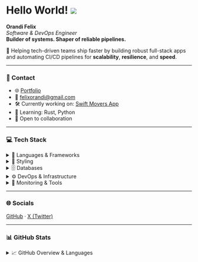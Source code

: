 # Hello World! ![](https://user-images.githubusercontent.com/18350557/176309783-0785949b-9127-417c-8b55-ab5a4333674e.gif)

**Orandi Felix**  
*Software & DevOps Engineer*  
**Builder of systems. Shaper of reliable pipelines.**

🚀 Helping tech-driven teams ship faster by building robust full-stack apps and automating CI/CD pipelines for **scalability**, **resilience**, and **speed**.

---

### 🔗 Contact
- 🌐 [Portfolio](https://orandi-dev-app.lovable.app/)
- 📧 [felixorandi@gmail.com](mailto:felixorandi@gmail.com)
- 🛠️ Currently working on: [Swift Movers App](http://swiftmovers-web-app.onrender.com/)
- 🧠 Learning: Rust, Python
- 🤝 Open to collaboration

---

### 💻 Tech Stack

<details>
<summary>🧠 Languages & Frameworks</summary>

<p align="left">
  <img src="https://img.shields.io/badge/-JavaScript-F7DF1E?style=flat&logo=javascript&logoColor=000" />
  <img src="https://img.shields.io/badge/-TypeScript-3178C6?style=flat&logo=typescript&logoColor=fff" />
  <img src="https://img.shields.io/badge/-Rust-000000?style=flat&logo=rust&logoColor=white" />
  <img src="https://img.shields.io/badge/-Python-3776AB?style=flat&logo=python&logoColor=white" />
  <img src="https://img.shields.io/badge/-Node.js-339933?style=flat&logo=node.js&logoColor=white" />
  <img src="https://img.shields.io/badge/-React-61DAFB?style=flat&logo=react&logoColor=000" />
  <img src="https://img.shields.io/badge/-Next.js-000000?style=flat&logo=next.js&logoColor=white" />
  <img src="https://img.shields.io/badge/-Vue.js-4FC08D?style=flat&logo=vue.js&logoColor=white" />
</p>
</details>

<details>
<summary>🎨 Styling</summary>

<p align="left">
  <img src="https://img.shields.io/badge/-TailwindCSS-38B2AC?style=flat&logo=tailwind-css&logoColor=white" />
  <img src="https://img.shields.io/badge/-Sass-CC6699?style=flat&logo=sass&logoColor=white" />
  <img src="https://img.shields.io/badge/-Bootstrap-7952B3?style=flat&logo=bootstrap&logoColor=white" />
  <img src="https://img.shields.io/badge/-Material_UI-0081CB?style=flat&logo=mui&logoColor=white" />
</p>
</details>

<details>
<summary>🗄️ Databases</summary>

<p align="left">
  <img src="https://img.shields.io/badge/-PostgreSQL-4169E1?style=flat&logo=postgresql&logoColor=white" />
  <img src="https://img.shields.io/badge/-MySQL-4479A1?style=flat&logo=mysql&logoColor=white" />
  <img src="https://img.shields.io/badge/-SQLite-003B57?style=flat&logo=sqlite&logoColor=white" />
</p>
</details>

<details>
<summary>⚙️ DevOps & Infrastructure</summary>

<p align="left">
  <img src="https://img.shields.io/badge/-Docker-2496ED?style=flat&logo=docker&logoColor=white" />
  <img src="https://img.shields.io/badge/-Docker Compose-003F8C?style=flat&logo=docker&logoColor=white" />
  <img src="https://img.shields.io/badge/-Kubernetes-326CE5?style=flat&logo=kubernetes&logoColor=white" />
  <img src="https://img.shields.io/badge/-GitHub Actions-2088FF?style=flat&logo=github-actions&logoColor=white" />
  <img src="https://img.shields.io/badge/-GitLab CI/CD-FC6D26?style=flat&logo=gitlab&logoColor=white" />
  <img src="https://img.shields.io/badge/-Nginx-009639?style=flat&logo=nginx&logoColor=white" />
  <img src="https://img.shields.io/badge/-Linux-FCC624?style=flat&logo=linux&logoColor=black" />
  <img src="https://img.shields.io/badge/-AWS-232F3E?style=flat&logo=amazon-aws&logoColor=white" />
  <img src="https://img.shields.io/badge/-DigitalOcean-0080FF?style=flat&logo=digitalocean&logoColor=white" />
  <img src="https://img.shields.io/badge/-Render-1E1E1E?style=flat&logo=render&logoColor=white" />
</p>
</details>

<details>
<summary>🧰 Monitoring & Tools</summary>

<p align="left">
  <img src="https://img.shields.io/badge/-Grafana-F46800?style=flat&logo=grafana&logoColor=white" />
  <img src="https://img.shields.io/badge/-Prometheus-E6522C?style=flat&logo=prometheus&logoColor=white" />
  <img src="https://img.shields.io/badge/-LogRocket-0A0A0A?style=flat&logo=logrocket&logoColor=white" />
  <img src="https://img.shields.io/badge/-Postman-FF6C37?style=flat&logo=postman&logoColor=white" />
  <img src="https://img.shields.io/badge/-Figma-F24E1E?style=flat&logo=figma&logoColor=white" />
  <img src="https://img.shields.io/badge/-VS Code-007ACC?style=flat&logo=visual-studio-code&logoColor=white" />
</p>
</details>

---

### 🌐 Socials  
[GitHub](https://github.com/orandifelix) · [X (Twitter)](https://x.com/fel_rand)

---

### 📊 GitHub Stats

<details>
<summary>📈 GitHub Overview & Languages</summary>

<div align="center">

<table>
  <tr>
    <td><img src="https://github-readme-stats.vercel.app/api?username=orandifelix&show_icons=true&count_private=true&title_color=0891b2&text_color=ffffff&icon_color=0891b2&bg_color=1c1917&hide_border=true" width="100%" /></td>
    <td><img src="https://github-readme-stats.vercel.app/api/top-langs/?username=orandifelix&langs_count=6&layout=compact&title_color=0891b2&text_color=ffffff&icon_color=0891b2&bg_color=1c1917&hide_border=true" width="100%" /></td>
  </tr>
</table>

</div>
</details>




                    
